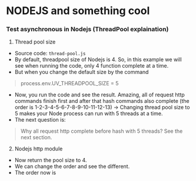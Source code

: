 # NODEJS and something cool

### Test asynchronous in Nodejs (ThreadPool explaination)
1. Thread pool size
- Source code: `thread-pool.js`
- By default, threadpool size of Nodejs is 4. So, in this example we will see when running the code, only 4 function complete at a time.
- But when you change the default size by the command
> process.env.UV_THREADPOOL_SIZE = 5
- Now, you run the code and see the result. Amazing, all of request http commands finish first and after that hash commands also complete (the order is 1-2-3-4-5-6-7-8-9-10-11-12-13)
-> Changing thread pool size to 5 makes your Node process can run with 5 threads at a time.
- The next question is:
> Why all request http complete before hash with 5 threads? See the next section.

2. Nodejs http module
- Now return the pool size to 4.
- We can change the order and see the different.
- The order now is
